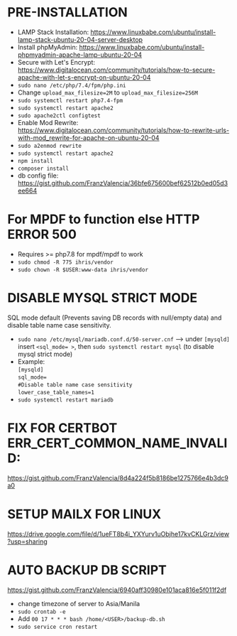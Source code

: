 # PRE-INSTALLATION
* LAMP Stack Installation: https://www.linuxbabe.com/ubuntu/install-lamp-stack-ubuntu-20-04-server-desktop
* Install phpMyAdmin: https://www.linuxbabe.com/ubuntu/install-phpmyadmin-apache-lamp-ubuntu-20-04
* Secure with Let's Encrypt: https://www.digitalocean.com/community/tutorials/how-to-secure-apache-with-let-s-encrypt-on-ubuntu-20-04
* `sudo nano /etc/php/7.4/fpm/php.ini`
* Change `upload_max_filesize=2M` to `upload_max_filesize=256M`
* `sudo systemctl restart php7.4-fpm`
* `sudo systemctl restart apache2`
* `sudo apache2ctl configtest`
* Enable Mod Rewrite: https://www.digitalocean.com/community/tutorials/how-to-rewrite-urls-with-mod_rewrite-for-apache-on-ubuntu-20-04
* `sudo a2enmod rewrite`
* `sudo systemctl restart apache2`
* `npm install`
* `composer install`
* db config file: https://gist.github.com/FranzValencia/36bfe675600bef62512b0ed05d3ee664
# For MPDF to function else HTTP ERROR 500
* Requires >= php7.8 for mpdf/mpdf to work
* `sudo chmod -R 775 ihris/vendor`
* `sudo chown -R $USER:www-data ihris/vendor`
# DISABLE MYSQL STRICT MODE
SQL mode default (Prevents saving DB records with null/empty data) and disable table name case sensitivity.
* `sudo nano /etc/mysql/mariadb.conf.d/50-server.cnf`  --> under `[mysqld]` insert `<sql_mode= >`, then `sudo systemctl restart mysql` (to disable mysql strict mode)
* Example: <br>
`[mysqld]` <br>
`sql_mode=` <br>
`#Disable table name case sensitivity` <br>
`lower_case_table_names=1`
* `sudo systemctl restart mariadb`
# FIX FOR CERTBOT ERR_CERT_COMMON_NAME_INVALID:
https://gist.github.com/FranzValencia/8d4a224f5b8186be1275766e4b3dc9a0
# SETUP MAILX FOR LINUX
https://drive.google.com/file/d/1ueFT8b4i_YXYurv1uObjhe17kvCKLGrz/view?usp=sharing
# AUTO BACKUP DB SCRIPT
https://gist.github.com/FranzValencia/6940aff30980e101aca816e5f011f2df
* change timezone of server to Asia/Manila
* `sudo crontab -e`
* Add `00 17 * * * bash /home/<USER>/backup-db.sh`
* `sudo service cron restart`
